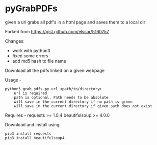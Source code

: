 # pyGrabPDFs
given a url grabs all pdf's in a html page and saves them to a local dir


Forked from https://gist.github.com/elssar/5160757

Changes:
* work with python3
* fixed some errors
* add md5 hash to file name

Download all the pdfs linked on a given webpage

Usage -

    python3 grab_pdfs.py url <path/to/directory>
        url is required
        path is optional. Path needs to be absolute
        will save in the current directory if no path is given
        will save in the current directory if given path does not exist

Requires - requests >= 1.0.4
           beautifulsoup >= 4.0.0

Download and install using

    pip3 install requests
    pip3 install beautifulsoup4
